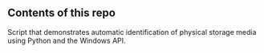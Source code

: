 ## Contents of this repo

Script that demonstrates automatic identification of physical storage media using Python and the Windows API.